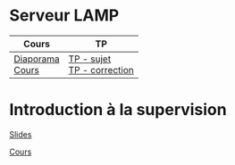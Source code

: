 <!-- <a href="">libele</a> -->
# Serveur LAMP
| Cours                                                                                                                                                                                                                                                                                       | TP                                                                                                              |
|---------------------------------------------------------------------------------------------------------------------------------------------------------------------------------------------------------------------------------------------------------------------------------------------|-----------------------------------------------------------------------------------------------------------------|
| <a href="https://docs.google.com/presentation/d/1u0HHGVeG4UvxP34Pnn_-6LfIys80z98b3mDPOxknTXI/edit?usp=sharing&resourcekey=0-6v-KO_-ykxHNeEbFXzDpRA">Diaporama</a> <br> <a href="https://docs.google.com/document/d/1VzBBOTPB3JX2TVs1rMc3ruRGNDmUthGCsXg9KW213gQ/edit?usp=sharing">Cours</a> | <a href="https://p-bruno.github.io/2TSSI-SISR-codelab-LAMP/">TP - sujet</a> <br> <a href="">TP - correction</a> |

# Introduction à la supervision
<a href="https://docs.google.com/presentation/d/1iJ-CAy4DeTjGyN7J52c-M0Az7E4hMgf6uMzZDjilvbw/edit?usp=sharing&resourcekey=0-FnmdR3qP30RliZXBdgcvRQ">Slides</a>

<a href="https://docs.google.com/document/d/1ZDgUbmym_YwYjXoxC_NJ-LFRdHn4QWZIfcnPe2tQDHQ/edit?usp=sharing">Cours</a>
